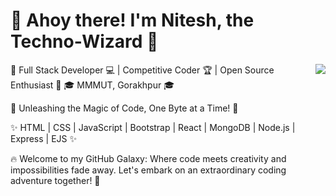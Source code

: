 <h1 align="left">👋 Ahoy there! I'm Nitesh, the Techno-Wizard 🧙</span></h1>

<img align="right" src="https://github-readme-stats.vercel.app/api?username=connectnitesh&show_icons=true&icon_color=00FFFF&text_color=F4F4F4&bg_color=00000000&ring_color=00FFFF&hide_title=true&hide_border=false" />

🌟 Full Stack Developer 💻 | Competitive Coder 🏆 | Open Source Enthusiast 🚀
🎓 MMMUT, Gorakhpur 🎓

🔮 Unleashing the Magic of Code, One Byte at a Time! 🔮

✨ HTML | CSS | JavaScript | Bootstrap | React  | MongoDB | Node.js  | Express  | EJS ✨

🔥 Welcome to my GitHub Galaxy: Where code meets creativity and impossibilities fade away. Let's embark on an extraordinary coding adventure together! 💫

